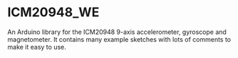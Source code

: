 # ICM20948_WE
An Arduino library for the ICM20948 9-axis accelerometer, gyroscope and magnetometer. It contains many example sketches with lots of comments to make it easy to use.
